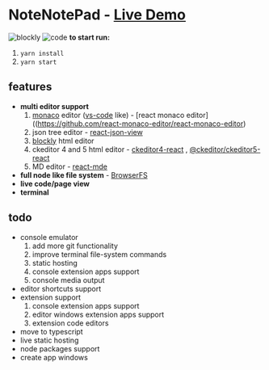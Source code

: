 # NoteNotePad - [Live Demo](https://notnotepad.now.sh/)

![blockly](https://i.imgur.com/ZKHZFUz.png)
![code](https://i.imgur.com/xunV3r4.png)
**to start run:**

1. `yarn install`
2. `yarn start`

## features

- **multi editor support**
  1.  [monaco](https://github.com/microsoft/monaco-editor) editor ([vs-code](https://github.com/microsoft/vscode) like) - [react monaco editor]((https://github.com/react-monaco-editor/react-monaco-editor)
  2.  json tree editor - [react-json-view](https://github.com/mac-s-g/react-json-view)
  3.  [blockly](https://github.com/google/blockly) html editor
  4.  ckeditor 4 and 5 html editor - [ckeditor4-react](https://github.com/ckeditor/ckeditor4-react) , [@ckeditor/ckeditor5-react](https://github.com/ckeditor/ckeditor5-react)
  5.  MD editor - [react-mde](https://github.com/andrerpena/react-mde)
- **full node like file system** - [BrowserFS](https://github.com/jvilk/BrowserFS)
- **live code/page view**
- **terminal**

## todo

- console emulator
  1. add more git functionality
  2. improve terminal file-system commands
  3. static hosting
  4. console extension apps support
  5. console media output
- editor shortcuts support
- extension support
  1. console extension apps support
  2. editor windows extension apps support
  3. extension code editors
- move to typescript
- live static hosting
- node packages support
- create app windows
